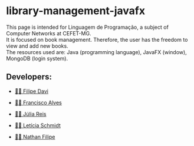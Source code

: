 # library-management-javafx

This page is intended for Linguagem de Programação, a subject of Computer Networks at CEFET-MG. <br>
It is focused on book management. Therefore, the user has the freedom to view and add new books. <br>
The resources used are: Java (programming language), JavaFX (window), MongoDB (login system).

## Developers:
* <a href="https://github.com/alfacet">👨‍💻 Filipe Davi</a>

* <a href="https://github.com/FranciscoAlvesAlmeida">👨‍💻 Francisco Alves</a>

* <a href="https://github.com/JuliaReisSilvaLima">👩‍💻 Júlia Reis</a>

* <a href="https://github.com/Letsts">👩‍💻 Letícia Schmidt</a>

* <a href="https://github.com/nathanfl1">👨‍💻 Nathan Filipe</a>

